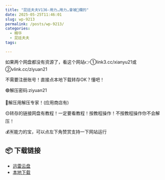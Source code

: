 ```yaml
---
title: "昆廷夫夫V136-用力…用力…會被🌿爛的"
date: 2025-05-25T11:46:01
slug: wp-9213
permalink: /posts/wp-9213/
categories:
  - 精华
  - 昆廷夫夫
tags:

---
```


如果两个网盘都没有资源了，看这个网站👉①link3.cc/xianyu21或②vlink.cc/ziyuan21

不需要注册账号！直接点本地下载转存OK？懂吧！

🟢解压密码:ziyuan21

🔵解压用解压专家！(应用商店有)

🟡转存的链接网盘有教程！一定要看教程！按教程操作！不按教程操作你不会解压！

💰🈶能力的宝，可以点左下角赞赏支持一下网站运行

## 📦 下载链接
- [迅雷云盘](https://blziyuan21.com/pay-download/9213?key=9d31b2fb42&down_id=0)
- [本地下载](https://blziyuan21.com/pay-download/9213?key=9d31b2fb42&down_id=1)

